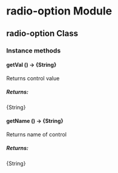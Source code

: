 # radio-option Module

## radio-option Class

### Instance methods

#### getVal () → {String}

Returns control value

##### Returns:

{String}

#### getName () → {String}

Returns name of control

##### Returns:

{String}

